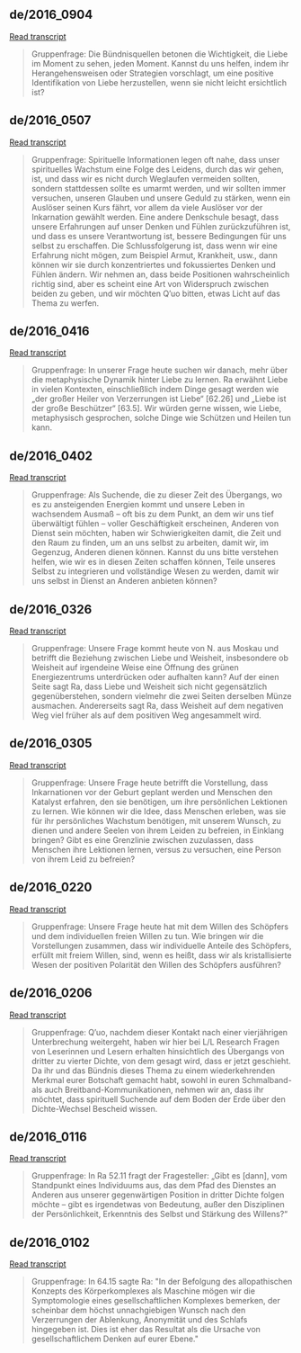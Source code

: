 ## de/2016_0904


[Read transcript](de/2016/2016_0904)

> Gruppenfrage: Die Bündnisquellen betonen die Wichtigkeit, die Liebe im Moment zu sehen, jeden Moment. Kannst du uns helfen, indem ihr Herangehensweisen oder Strategien vorschlagt, um eine positive Identifikation von Liebe herzustellen, wenn sie nicht leicht ersichtlich ist?

[<i class="fas fa-file-pdf"></i>](http://llresearch.org/transcripts/issues/2016_german/2016_0904.aspx) [<i class="fas fa-external-link-alt"></i>](http://llresearch.org/transcripts/issues/2016_german/2016_0904.aspx)
 

## de/2016_0507


[Read transcript](de/2016/2016_0507)

> Gruppenfrage: Spirituelle Informationen legen oft nahe, dass unser spirituelles Wachstum eine Folge des Leidens, durch das wir gehen, ist, und dass wir es nicht durch Weglaufen vermeiden sollten, sondern stattdessen sollte es umarmt werden, und wir sollten immer versuchen, unseren Glauben und unsere Geduld zu stärken, wenn ein Auslöser seinen Kurs fährt, vor allem da viele Auslöser vor der Inkarnation gewählt werden. Eine andere Denkschule besagt, dass unsere Erfahrungen auf unser Denken und Fühlen zurückzuführen ist, und dass es unsere Verantwortung ist, bessere Bedingungen für uns selbst zu erschaffen. Die Schlussfolgerung ist, dass wenn wir eine Erfahrung nicht mögen, zum Beispiel Armut, Krankheit, usw., dann können wir sie durch konzentriertes und fokussiertes Denken und Fühlen ändern. Wir nehmen an, dass beide Positionen wahrscheinlich richtig sind, aber es scheint eine Art von Widerspruch zwischen beiden zu geben, und wir möchten Q’uo bitten, etwas Licht auf das Thema zu werfen.

[<i class="fas fa-file-pdf"></i>](http://llresearch.org/transcripts/issues/2016_german/2016_0507.aspx) [<i class="fas fa-external-link-alt"></i>](http://llresearch.org/transcripts/issues/2016_german/2016_0507.aspx)
 

## de/2016_0416


[Read transcript](de/2016/2016_0416)

> Gruppenfrage: In unserer Frage heute suchen wir danach, mehr über die metaphysische Dynamik hinter Liebe zu lernen. Ra erwähnt Liebe in vielen Kontexten, einschließlich indem Dinge gesagt werden wie „der großer Heiler von Verzerrungen ist Liebe“ [62.26] und „Liebe ist der große Beschützer“ [63.5]. Wir würden gerne wissen, wie Liebe, metaphysisch gesprochen, solche Dinge wie Schützen und Heilen tun kann.

[<i class="fas fa-file-pdf"></i>](http://llresearch.org/transcripts/issues/2016_german/2016_0416.aspx) [<i class="fas fa-external-link-alt"></i>](http://llresearch.org/transcripts/issues/2016_german/2016_0416.aspx)
 

## de/2016_0402


[Read transcript](de/2016/2016_0402)

> Gruppenfrage: Als Suchende, die zu dieser Zeit des Übergangs, wo es zu ansteigenden Energien kommt und unsere Leben in wachsendem Ausmaß – oft bis zu dem Punkt, an dem wir uns tief überwältigt fühlen – voller Geschäftigkeit erscheinen, Anderen von Dienst sein möchten, haben wir Schwierigkeiten damit, die Zeit und den Raum zu finden, um an uns selbst zu arbeiten, damit wir, im Gegenzug, Anderen dienen können. Kannst du uns bitte verstehen helfen, wie wir es in diesen Zeiten schaffen können, Teile unseres Selbst zu integrieren und vollständige Wesen zu werden, damit wir uns selbst in Dienst an Anderen anbieten können?

[<i class="fas fa-file-pdf"></i>](http://llresearch.org/transcripts/issues/2016_german/2016_0402.aspx) [<i class="fas fa-external-link-alt"></i>](http://llresearch.org/transcripts/issues/2016_german/2016_0402.aspx)
 

## de/2016_0326


[Read transcript](de/2016/2016_0326)

> Gruppenfrage: Unsere Frage kommt heute von N. aus Moskau und betrifft die Beziehung zwischen Liebe und Weisheit, insbesondere ob Weisheit auf irgendeine Weise eine Öffnung des grünen Energiezentrums unterdrücken oder aufhalten kann? Auf der einen Seite sagt Ra, dass Liebe und Weisheit sich nicht gegensätzlich gegenüberstehen, sondern vielmehr die zwei Seiten derselben Münze ausmachen. Andererseits sagt Ra, dass Weisheit auf dem negativen Weg viel früher als auf dem positiven Weg angesammelt wird.

[<i class="fas fa-file-pdf"></i>](http://llresearch.org/transcripts/issues/2016_german/2016_0326.aspx) [<i class="fas fa-external-link-alt"></i>](http://llresearch.org/transcripts/issues/2016_german/2016_0326.aspx)
 

## de/2016_0305


[Read transcript](de/2016/2016_0305)

> Gruppenfrage: Unsere Frage heute betrifft die Vorstellung, dass Inkarnationen vor der Geburt geplant werden und Menschen den Katalyst erfahren, den sie benötigen, um ihre persönlichen Lektionen zu lernen. Wie können wir die Idee, dass Menschen erleben, was sie für ihr persönliches Wachstum benötigen, mit unserem Wunsch, zu dienen und andere Seelen von ihrem Leiden zu befreien, in Einklang bringen? Gibt es eine Grenzlinie zwischen zuzulassen, dass Menschen ihre Lektionen lernen, versus zu versuchen, eine Person von ihrem Leid zu befreien?

[<i class="fas fa-file-pdf"></i>](http://llresearch.org/transcripts/issues/2016_german/2016_0305.aspx) [<i class="fas fa-external-link-alt"></i>](http://llresearch.org/transcripts/issues/2016_german/2016_0305.aspx)
 

## de/2016_0220


[Read transcript](de/2016/2016_0220)

> Gruppenfrage: Unsere Frage heute hat mit dem Willen des Schöpfers und dem individuellen freien Willen zu tun. Wie bringen wir die Vorstellungen zusammen, dass wir individuelle Anteile des Schöpfers, erfüllt mit freiem Willen, sind, wenn es heißt, dass wir als kristallisierte Wesen der positiven Polarität den Willen des Schöpfers ausführen?

[<i class="fas fa-file-pdf"></i>](http://llresearch.org/transcripts/issues/2016_german/2016_0220.aspx) [<i class="fas fa-external-link-alt"></i>](http://llresearch.org/transcripts/issues/2016_german/2016_0220.aspx)
 

## de/2016_0206


[Read transcript](de/2016/2016_0206)

> Gruppenfrage: Q’uo, nachdem dieser Kontakt nach einer vierjährigen Unterbrechung weitergeht, haben wir hier bei L/L Research Fragen von Leserinnen und Lesern erhalten hinsichtlich des Übergangs von dritter zu vierter Dichte, von dem gesagt wird, dass er jetzt geschieht. Da ihr und das Bündnis dieses Thema zu einem wiederkehrenden Merkmal eurer Botschaft gemacht habt, sowohl in euren Schmalband- als auch Breitband-Kommunikationen, nehmen wir an, dass ihr möchtet, dass spirituell Suchende auf dem Boden der Erde über den Dichte-Wechsel Bescheid wissen.

[<i class="fas fa-file-pdf"></i>](http://llresearch.org/transcripts/issues/2016_german/2016_0206.aspx) [<i class="fas fa-external-link-alt"></i>](http://llresearch.org/transcripts/issues/2016_german/2016_0206.aspx)
 

## de/2016_0116


[Read transcript](de/2016/2016_0116)

> Gruppenfrage: In Ra 52.11 fragt der Fragesteller: „Gibt es [dann], vom Standpunkt eines Individuums aus, das dem Pfad des Dienstes an Anderen aus unserer gegenwärtigen Position in dritter Dichte folgen möchte – gibt es irgendetwas von Bedeutung, außer den Disziplinen der Persönlichkeit, Erkenntnis des Selbst und Stärkung des Willens?“

[<i class="fas fa-file-pdf"></i>](http://llresearch.org/transcripts/issues/2016_german/2016_0116.aspx) [<i class="fas fa-external-link-alt"></i>](http://llresearch.org/transcripts/issues/2016_german/2016_0116.aspx)
 

## de/2016_0102


[Read transcript](de/2016/2016_0102)

> Gruppenfrage:  In 64.15 sagte Ra: "In der Befolgung des allopathischen Konzepts des Körperkomplexes als Maschine mögen wir die Symptomologie eines gesellschaftlichen Komplexes bemerken, der scheinbar dem höchst unnachgiebigen Wunsch nach den Verzerrungen der Ablenkung, Anonymität und des Schlafs hingegeben ist. Dies ist eher das Resultat als die Ursache von gesellschaftlichem Denken auf eurer Ebene."

[<i class="fas fa-file-pdf"></i>](http://llresearch.org/transcripts/issues/2016_german/2016_0102.aspx) [<i class="fas fa-external-link-alt"></i>](http://llresearch.org/transcripts/issues/2016_german/2016_0102.aspx)
 